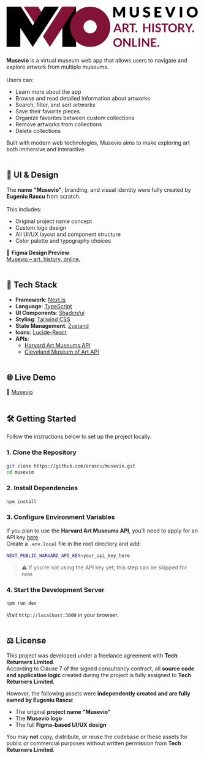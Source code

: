 # <img src="https://raw.githubusercontent.com/erascu/musevio/refs/heads/main/public/logo.png" width="500">

**Musevio** is a virtual museum web app that allows users to navigate and explore artwork from multiple museums.</br></br>
Users can:

- Learn more about the app
- Browse and read detailed information about artworks
- Search, filter, and sort artworks
- Save their favorite pieces
- Organize favorites between custom collections
- Remove artworks from collections
- Delete collections

Built with modern web technologies, Musevio aims to make exploring art both immersive and interactive.</br></br>

## 🎨 UI & Design

The **name "Musevio"**, branding, and visual identity were fully created by **Eugeniu Rascu** from scratch.</br>
</br>
This includes:

- Original project name concept
- Custom logo design
- All UI/UX layout and component structure
- Color palette and typography choices

📐 **Figma Design Preview**:  
[Musevio – art. history. online.](https://www.figma.com/design/EGoxFumm0bbWL15DrG1PyT/Musevio-%C2%A9-Eugeniu-Rascu-2025)</br></br>

## 🚀 Tech Stack

- **Framework**: [Next.js](https://nextjs.org/)
- **Language**: [TypeScript](https://www.typescriptlang.org/)
- **UI Components**: [Shadcn/ui](https://ui.shadcn.com/)
- **Styling**: [Tailwind CSS](https://tailwindcss.com/)
- **State Management**: [Zustand](https://zustand-demo.pmnd.rs/)
- **Icons**: [Lucide-React](https://lucide.dev/)
- **APIs**:
  - [Harvard Art Museums API](https://github.com/harvardartmuseums/api-docs)
  - [Cleveland Museum of Art API](https://openaccess-api.clevelandart.org/)</br></br>

## 🌐 Live Demo

🔗 [Musevio](https://musevio.vercel.app)</br></br>

## 🛠️ Getting Started

Follow the instructions below to set up the project locally.

### 1. Clone the Repository

```bash
git clone https://github.com/erascu/musevio.git
cd musevio
```

### 2. Install Dependencies

```bash
npm install
```

### 3. Configure Environment Variables

If you plan to use the **Harvard Art Museums API**, you'll need to apply for an API key [here](https://docs.google.com/forms/d/e/1FAIpQLSfkmEBqH76HLMMiCC-GPPnhcvHC9aJS86E32dOd0Z8MpY2rvQ/viewform).</br>
Create a `.env.local` file in the root directory and add:

```bash
NEXT_PUBLIC_HARVARD_API_KEY=your_api_key_here
```

> ⚠️ If you’re not using the API key yet, this step can be skipped for now.

### 4. Start the Development Server

```bash
npm run dev
```

Visit `http://localhost:3000` in your browser.</br></br>

## ⚖️ License

This project was developed under a freelance agreement with **Tech Returners Limited**.  
According to Clause 7 of the signed consultancy contract, all **source code and application logic** created during the project is fully assigned to **Tech Returners Limited**.

However, the following assets were **independently created and are fully owned by Eugeniu Rascu**:

- The original **project name "Musevio"**
- The **Musevio logo**
- The full **Figma-based UI/UX design**

You may **not** copy, distribute, or reuse the codebase or these assets for public or commercial purposes without written permission from **Tech Returners Limited**.
